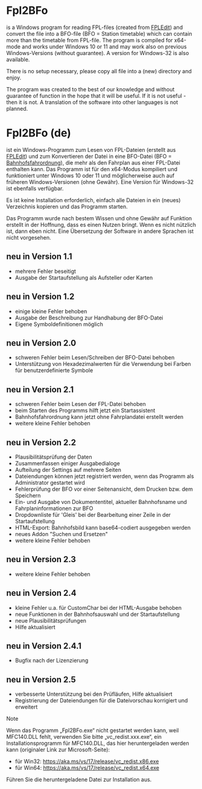 ﻿# Fpl2BFo

is a Windows program for reading FPL-files (created from [FPLEdit](https://fahrplan.manuelhu.de/)) and convert the file into a BFO-file (BFO = Station timetable) which can contain more than the timetable from FPL-file.
The program is compiled for x64-mode and works under Windows 10 or 11 and may work also on previous Windows-Versions (without guarantee). A version for Windows-32 is also available.<br>

There is no setup necessary, please copy all file into a (new) directory and enjoy.<br>

The program was created to the best of our knowledge and without guarantee of function in the hope that it will be useful.
If it is not useful - then it is not.
A translation of the software into other languages is not planned.

# Fpl2BFo (de)

ist ein Windows-Programm zum Lesen von FPL-Dateien (erstellt aus [FPLEdit](https://fahrplan.manuelhu.de/)) und zum Konvertieren der Datei in eine BFO-Datei (BFO = [Bahnhofsfahrordnung](https://de.wikipedia.org/wiki/Fahrplan_f%C3%BCr_Zugmeldestellen)), die mehr als den Fahrplan aus einer FPL-Datei enthalten kann.
Das Programm ist für den x64-Modus kompiliert und funktioniert unter Windows 10 oder 11 und möglicherweise auch auf früheren Windows-Versionen (ohne Gewähr). Eine Version für Windows-32 ist ebenfalls verfügbar.<br>

Es ist keine Installation erforderlich, einfach alle Dateien in ein (neues) Verzeichnis kopieren und das Programm starten.<br>

Das Programm wurde nach bestem Wissen und ohne Gewähr auf Funktion erstellt in der Hoffnung, dass es einen Nutzen bringt.
Wenn es nicht nützlich ist, dann eben nicht.
Eine Übersetzung der Software in andere Sprachen ist nicht vorgesehen.

## neu in Version 1.1
- mehrere Fehler beseitigt
- Ausgabe der Startaufstellung als Aufsteller oder Karten

## neu in Version 1.2
- einige kleine Fehler behoben
- Ausgabe der Beschreibung zur Handhabung der BFO-Datei
- Eigene Symboldefinitionen möglich 

## neu in Version 2.0
- schweren Fehler beim Lesen/Schreiben der BFO-Datei behoben
- Unterstützung von Hexadezimalwerten für die Verwendung bei Farben für benutzerdefinierte Symbole 

## neu in Version 2.1
- schweren Fehler beim Lesen der FPL-Datei behoben
- beim Starten des Programms hilft jetzt ein Startassistent
- Bahnhofsfahrordnung kann jetzt ohne Fahrplandatei erstellt werden
- weitere kleine Fehler behoben

## neu in Version 2.2
- Plausibilitätsprüfung der Daten
- Zusammenfassen einiger Ausgabedialoge
- Aufteilung der Settings auf mehrere Seiten
- Dateiendungen können jetzt registriert werden, wenn das Programm als Administrator gestartet wird
- Fehlerprüfung der BFO vor einer Seitenansicht, dem Drucken bzw. dem Speichern
- Ein- und Ausgabe von Dokumententitel, aktueller Bahnhofsname und Fahrplaninformationen zur BFO
- Dropdownliste für 'Gleis' bei der Bearbeitung einer Zeile in der Startaufstellung
- HTML-Export: Bahnhofsbild kann base64-codiert ausgegeben werden
- neues Addon "Suchen und Ersetzen"
- weitere kleine Fehler behoben
 
## neu in Version 2.3
- weitere kleine Fehler behoben

## neu in Version 2.4
- kleine Fehler u.a. für CustomChar bei der HTML-Ausgabe behoben
- neue Funktionen in der Bahnhofsauswahl und der Startaufstellung
- neue Plausibilitätsprüfungen
- Hilfe aktualisiert

## neu in Version 2.4.1
- Bugfix nach der Lizenzierung

## neu in Version 2.5
- verbesserte Unterstützung bei den Prüfläufen, Hilfe aktualisiert
- Registrierung der Dateiendungen für die Dateivorschau korrigiert und erweitert

> [!NOTE]
> Wenn das Programm „Fpl2BFo.exe“ nicht gestartet werden kann, weil MFC140.DLL fehlt,
> verwenden Sie bitte „vc_redist.xxx.exe“, ein Installationsprogramm für MFC140.DLL, das hier heruntergeladen werden kann (originaler Link zur Microsoft-Seite):
> 
> - für Win32: https://aka.ms/vs/17/release/vc_redist.x86.exe 
> - für Win64: https://aka.ms/vs/17/release/vc_redist.x64.exe
> 
> Führen Sie die heruntergeladene Datei zur Installation aus.